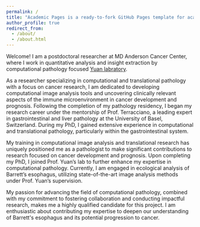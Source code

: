 ```yaml
---
permalink: /
title: "Academic Pages is a ready-to-fork GitHub Pages template for academic personal websites"
author_profile: true
redirect_from: 
  - /about/
  - /about.html
---
```


Welcome! I am a postdoctoral researcher at MD Anderson Cancer Center, where I work in quantitative analysis and insight extraction by computational pathology focused [Yuan labratory](https://www.mdanderson.org/research/departments-labs-institutes/labs/yuan-laboratory.html).

As a researcher specializing in computational and translational pathology with a focus on cancer research, I am dedicated to developing computational image analysis tools and uncovering clinically relevant aspects of the immune microenvironment in cancer development and prognosis. Following the completion of my pathology residency, I began my research career under the mentorship of Prof. Terracciano, a leading expert in gastrointestinal and liver pathology at the University of Basel, Switzerland. During my PhD, I gained extensive experience in computational and translational pathology, particularly within the gastrointestinal system.

My training in computational image analysis and translational research has uniquely positioned me as a pathologist to make significant contributions to research focused on cancer development and prognosis. Upon completing my PhD, I joined Prof. Yuan’s lab to further enhance my expertise in computational pathology. Currently, I am engaged in ecological analysis of Barrett’s esophagus, utilizing state-of-the-art image analysis methods under Prof. Yuan’s supervision.

My passion for advancing the field of computational pathology, combined with my commitment to fostering collaboration and conducting impactful research, makes me a highly qualified candidate for this project. I am enthusiastic about contributing my expertise to deepen our understanding of Barrett's esophagus and its potential progression to cancer.
